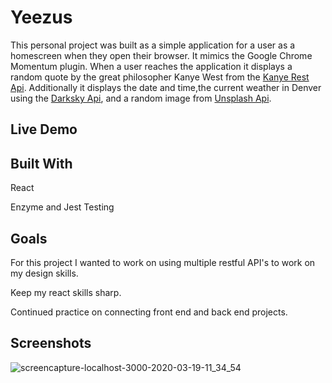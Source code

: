 # Yeezus

This personal project was built as a simple application for a user as a homescreen when they open their browser. It mimics the Google Chrome Momentum plugin. When a user reaches the application it displays a random quote by the great philosopher Kanye West from the [Kanye Rest Api](https://kanye.rest/). Additionally it displays the date and time,the current weather in Denver using the [Darksky Api](https://darksky.net/dev), and a random image from [Unsplash Api](https://unsplash.com/developers).

## Live Demo


## Built With

React

Enzyme and Jest Testing

## Goals

For this project I wanted to work on using multiple restful API's to work on my design skills.

Keep my react skills sharp.

Continued practice on connecting front end and back end projects.

## Screenshots

![screencapture-localhost-3000-2020-03-19-11_34_54](https://user-images.githubusercontent.com/43159025/77097012-c0187400-69d5-11ea-9cb5-df9ef4a4a4d7.png)

